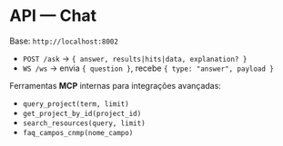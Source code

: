 # API — Chat
Base: `http://localhost:8002`

- `POST /ask` → `{ answer, results|hits|data, explanation? }`
- `WS /ws` → envia `{ question }`, recebe `{ type: "answer", payload }`

Ferramentas **MCP** internas para integrações avançadas:
- `query_project(term, limit)`
- `get_project_by_id(project_id)`
- `search_resources(query, limit)`
- `faq_campos_cnmp(nome_campo)`
